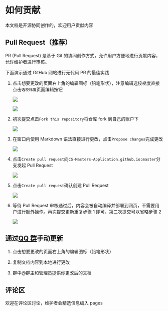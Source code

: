 # 如何贡献

本文档是开源协同创作的，欢迎用户贡献内容

## Pull Request（推荐）

PR (Pull Request) 是基于 Git 的协同创作方式，允许用户方便地进行贡献内容，允许维护者进行审核。

下面演示通过 GitHub 网站进行无代码 PR 的最佳实践

1. 点击想要更改的页面右上角的编辑图标（铅笔形状），注意编辑选校梯度直接点击`选校梯度`页面编辑按钮

   ![](docs/images/1.png)

   ![](docs/images/1-1.png)

2. 初次提交点击`Fork this repository`将仓库 fork 到自己的账户下

   ![](docs/images/2.png)

3. 在窗口内使用 Markdown 语法直接进行更改，点击`Propose changes`完成更改

   ![](docs/images/3.png)

4. 点击`Create pull request`向`CS-Masters-Application.github.io:master`分支发起 Pull Request

   ![](docs/images/4.png)

5. 点击`Create pull request`确认创建 Pull Request

   ![](docs/images/5.png)

6. 等待 Pull Request 审核通过后，内容会被自动编译并部署到网页，不需要用户进行额外操作。再次提交更新重复步骤 1 即可，第二次提交可以省略步骤 2

   ![](docs/images/6.png)

## 通过[QQ 群](https://jq.qq.com/?_wv=1027&k=Ikr0DObs)手动更新

1. 点击想要更改的页面右上角的编辑图标（铅笔形状）

2. 复制文档内容到本地进行更改

3. 群中@群主和管理员提供你更改后的文档

## 评论区

欢迎在评论区讨论，维护者会精选信息编入 pages
